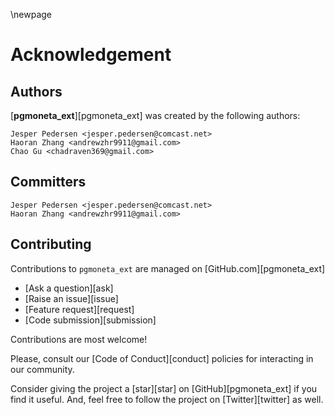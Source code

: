 \newpage

# Acknowledgement

## Authors

[**pgmoneta_ext**][pgmoneta_ext] was created by the following authors:

```
Jesper Pedersen <jesper.pedersen@comcast.net>
Haoran Zhang <andrewzhr9911@gmail.com>
Chao Gu <chadraven369@gmail.com>
```

## Committers

```
Jesper Pedersen <jesper.pedersen@comcast.net>
Haoran Zhang <andrewzhr9911@gmail.com>
```

## Contributing

Contributions to `pgmoneta_ext` are managed on [GitHub.com][pgmoneta_ext]

* [Ask a question][ask]
* [Raise an issue][issue]
* [Feature request][request]
* [Code submission][submission]

Contributions are most welcome!

Please, consult our [Code of Conduct][conduct] policies for interacting in our
community.

Consider giving the project a [star][star] on
[GitHub][pgmoneta_ext] if you find it useful. And, feel free to follow
the project on [Twitter][twitter] as well.
